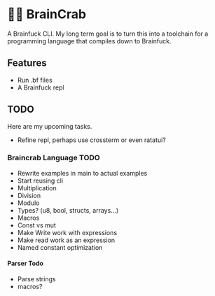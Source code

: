 # 🧠🦀 BrainCrab
A Brainfuck CLI. My long term goal is to turn this into a toolchain for a programming language that compiles down to Brainfuck.

## Features
- Run .bf files
- A Brainfuck repl

## TODO
Here are my upcoming tasks.
- Refine repl, perhaps use crossterm or even ratatui?

### Braincrab Language TODO
- Rewrite examples in main to actual examples
- Start reusing cli
- Multiplication
- Division
- Modulo
- Types? (u8, bool, structs, arrays...)
- Macros
- Const vs mut
- Make Write work with expressions
- Make read work as an expression
- Named constant optimization

#### Parser Todo
- Parse strings
- macros?